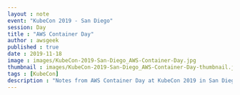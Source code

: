```yaml
---
layout : note
event: "KubeCon 2019 - San Diego"
session: Day
title : "AWS Container Day"
author : awsgeek
published : true
date : 2019-11-18
image : images/KubeCon-2019-San-Diego_AWS-Container-Day.jpg
thumbnail : images/KubeCon-2019-San-Diego_AWS-Container-Day-thumbnail.jpg
tags : [KubeCon]
description : "Notes from AWS Container Day at KubeCon 2019 in San Diego"
---
```

